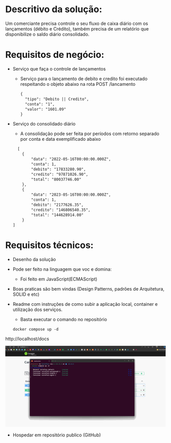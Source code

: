 # Descritivo da solução:
Um comerciante precisa controle o seu fluxo de caixa diário com os lançamentos (débito e
Crédito), também precisa de um relatório que disponibilize o saldo diário consolidado.

# Requisitos de negócio:
* Serviço que faça o controle de lançamentos
  * Serviço para o lançamento de debito e credito foi executado respeitando o objeto abaixo na rota POST /lancamento
    ``` 
    {
      "tipo": "Debito || Credito",
      "conta": "1",
      "valor": "1601.09"
    }
    ```
* Serviço do consolidado diário
  * A consolidação pode ser feita por períodos com retorno separado por conta e data exemplificado abaixo

  ```
    [
      {
          "data": "2022-05-16T00:00:00.000Z",
          "conta": 1,
          "debito": "17833280.90",
          "credito": "97871026.90",
          "total": "80037746.00"
      },
      {
          "data": "2023-05-16T00:00:00.000Z",
          "conta": 1,
          "debito": "2177626.35",
          "credito": "146806540.35",
          "total": "144628914.00"
      }
  ]
  ```

# Requisitos técnicos:

* Desenho da solução
* Pode ser feito na linguagem que voc e domina:
  * Foi feito em JavaScript(ECMAScript)
* Boas praticas são bem vindas (Design Patterns, padrões de Arquitetura, SOLID e etc)
* Readme com instruções de como subir a aplicação local, container e utilização dos serviços.
  * Basta executar o comando no repositório

  ```
  docker compose up -d
  ```

http://localhost/docs

![comando docker compo up -d](/anexos/Carrefour.gif)
  
* Hospedar em repositório publico (GitHub)